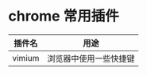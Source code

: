 # chrome 常用插件

| 插件名 | 用途                   |
| ------ | ---------------------- |
| vimium | 浏览器中使用一些快捷键 |
